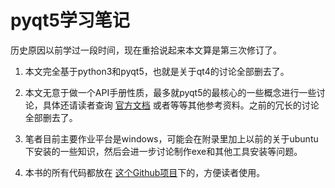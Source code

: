 # pyqt5学习笔记

历史原因以前学过一段时间，现在重拾说起来本文算是第三次修订了。

1. 本文完全基于python3和pyqt5，也就是关于qt4的讨论全部删去了。

2. 本文无意于做一个API手册性质，最多就pyqt5的最核心的一些概念进行一些讨论，具体还请读者查询 [官方文档](http://pyqt.sourceforge.net/Docs/PyQt5/) 或者等等其他参考资料。之前的冗长的讨论全部删去了。

3. 笔者目前主要作业平台是windows，可能会在附录里加上以前的关于ubuntu下安装的一些知识，然后会进一步讨论制作exe和其他工具安装等问题。

4. 本书的所有代码都放在 [这个Github项目](https://github.com/a358003542/pyqt5-examples)下的，方便读者使用。